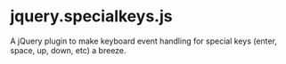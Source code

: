 jquery.specialkeys.js
=====================

A jQuery plugin to make keyboard event handling for special keys (enter, space, up, down, etc) a breeze.